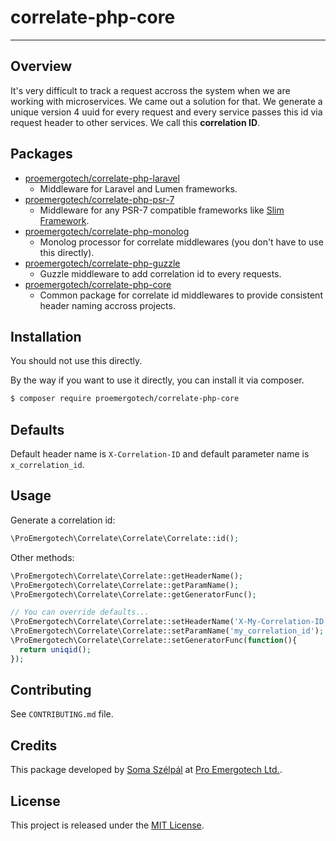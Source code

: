 # correlate-php-core

---

## Overview

It's very difficult to track a request accross the system when we are working with microservices. We came out a solution for that. We generate a unique version 4 uuid for every request and every service passes this id via request header to other services. We call this **correlation ID**.

## Packages

- [proemergotech/correlate-php-laravel](https://github.com/proemergotech/correlate-php-laravel)
  - Middleware for Laravel and Lumen frameworks.
- [proemergotech/correlate-php-psr-7](https://github.com/proemergotech/correlate-php-psr-7)
  - Middleware for any PSR-7 compatible frameworks like [Slim Framework](https://www.slimframework.com/).
- [proemergotech/correlate-php-monolog](https://github.com/proemergotech/correlate-php-monolog)
  - Monolog processor for correlate middlewares (you don't have to use this directly).
- [proemergotech/correlate-php-guzzle](https://github.com/proemergotech/correlate-php-guzzle)
  - Guzzle middleware to add correlation id to every requests.
- [proemergotech/correlate-php-core](https://github.com/proemergotech/correlate-php-core)
  - Common package for correlate id middlewares to provide consistent header naming accross projects.

## Installation

You should not use this directly. 

By the way if you want to use it directly, you can install it via composer.

```bash
$ composer require proemergotech/correlate-php-core
```

## Defaults

Default header name is ```X-Correlation-ID``` and default parameter name is ```x_correlation_id```.

## Usage

Generate a correlation id:
```php
\ProEmergotech\Correlate\Correlate\Correlate::id();
```

Other methods:
```php
\ProEmergotech\Correlate\Correlate::getHeaderName();
\ProEmergotech\Correlate\Correlate::getParamName();
\ProEmergotech\Correlate\Correlate::getGeneratorFunc();

// You can override defaults...
\ProEmergotech\Correlate\Correlate::setHeaderName('X-My-Correlation-ID');
\ProEmergotech\Correlate\Correlate::setParamName('my_correlation_id');
\ProEmergotech\Correlate\Correlate::setGeneratorFunc(function(){
  return uniqid();
});
```

## Contributing

See `CONTRIBUTING.md` file.

## Credits

This package developed by [Soma Szélpál](https://github.com/shakahl/) at [Pro Emergotech Ltd.](https://github.com/proemergotech/).

## License

This project is released under the [MIT License](http://www.opensource.org/licenses/MIT).
